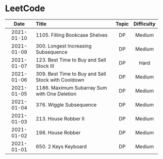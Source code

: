 # LeetCode
| Date          | Title                     | Topic | Difficulty| 
| :--:          | :--                       | :---: | :---:     |
| 2021-01-10    | 1105. Filling Bookcase Shelves                          | DP    | Medium    |
| 2021-01-09    | 300. Longest Increasing Subsequence                     | DP    | Medium    |
| 2021-01-07    | 123. Best Time to Buy and Sell Stock III                | DP    | Hard      |
| 2021-01-06    | 309. Best Time to Buy and Sell Stock with Cooldown      | DP    | Medium    |
| 2021-01-05    | 1186. Maximum Subarray Sum with One Deletion            | DP    | Medium    |
| 2021-01-04    | 376. Wiggle Subsequence                                 | DP    | Medium    |
| 2021-01-03    | 213. House Robber II                                    | DP    | Medium    |
| 2021-01-02    | 198. House Robber                                       | DP    | Medium    |
| 2021-01-01    | 650. 2 Keys Keyboard                                    | DP    | Medium    |
